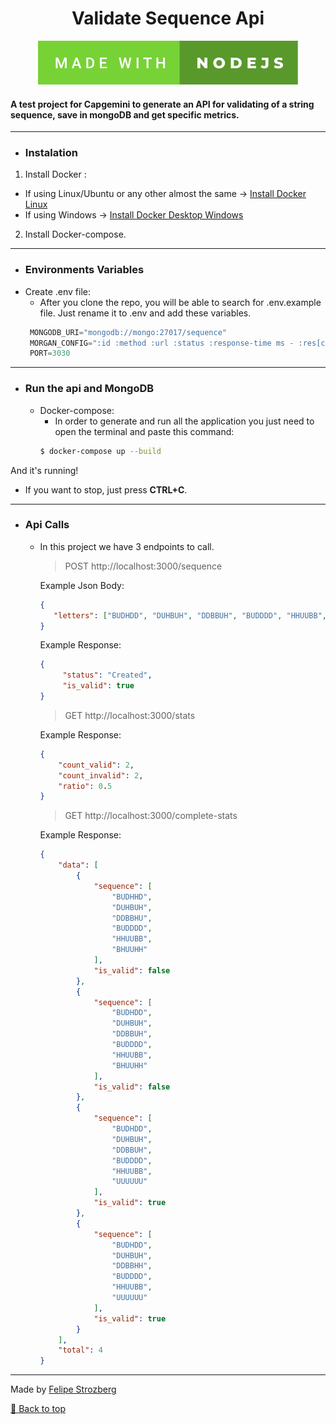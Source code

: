 [TOP]: #

<div align="center">
<h1>Validate Sequence Api</h1>
</div>

<div align="center">

<img src="images/made-with-nodejs.svg"  alt="not found"/>

</div>

#### A test project for Capgemini to generate an API for validating of a string sequence, save in mongoDB and get specific metrics.

---

- ### Instalation
1. Install Docker :
  - If using Linux/Ubuntu or any other almost the same -> [Install Docker Linux](https://docs.docker.com/engine/install/ubuntu/)
  - If using Windows -> [Install Docker Desktop Windows](https://docs.docker.com/docker-for-windows/install/)

2. Install Docker-compose.

---

- ### Environments Variables
- Create .env file:
  - After you clone the repo, you will be able to search for .env.example file. Just rename it to .env and add
    these variables.
   ```javascript
    MONGODB_URI="mongodb://mongo:27017/sequence"
    MORGAN_CONFIG=":id :method :url :status :response-time ms - :res[content-length]"
    PORT=3030
   ```

---

- ### Run the api and MongoDB
  - Docker-compose:
    - In order to generate and run all the application you just need to open the terminal
      and paste this command:
    ```bash
    $ docker-compose up --build
    ```

And it's running!

- If you want to stop, just press **CTRL+C**.
---

- ### Api Calls
  - In this project we have 3 endpoints to call.
    > POST http://localhost:3000/sequence

    Example Json Body:

       ```json
      {
          "letters": ["BUDHDD", "DUHBUH", "DDBBUH", "BUDDDD", "HHUUBB", "UUUUUU"]
      }
      ```

    Example Response:

    ```json
    {
	     "status": "Created",
	     "is_valid": true
    }
    ```

    > GET http://localhost:3000/stats

    Example Response:

    ```json
    {
        "count_valid": 2,
        "count_invalid": 2,
        "ratio": 0.5
    }
    ```

    > GET http://localhost:3000/complete-stats

    Example Response:

    ```json
    {
        "data": [
            {
                "sequence": [
                    "BUDHHD",
                    "DUHBUH",
                    "DDBBHU",
                    "BUDDDD",
                    "HHUUBB",
                    "BHUUHH"
                ],
                "is_valid": false
            },
            {
                "sequence": [
                    "BUDHDD",
                    "DUHBUH",
                    "DDBBUH",
                    "BUDDDD",
                    "HHUUBB",
                    "BHUUHH"
                ],
                "is_valid": false
            },
            {
                "sequence": [
                    "BUDHDD",
                    "DUHBUH",
                    "DDBBUH",
                    "BUDDDD",
                    "HHUUBB",
                    "UUUUUU"
                ],
                "is_valid": true
            },
            {
                "sequence": [
                    "BUDHDD",
                    "DUHBUH",
                    "DDBBHH",
                    "BUDDDD",
                    "HHUUBB",
                    "UUUUUU"
                ],
                "is_valid": true
            }
        ],
        "total": 4
    }
    ```
---

Made by <a href="www.github.com/FelStroz" target="_blank">Felipe Strozberg</a>

[🔼 Back to top](#TOP)